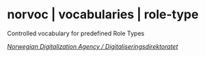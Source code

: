 # norvoc | vocabularies | role-type

Controlled vocabulary for predefined Role Types

[_Norwegian Digitalization Agency / Digitaliseringsdirektoratet_](https://digdir.no/)
